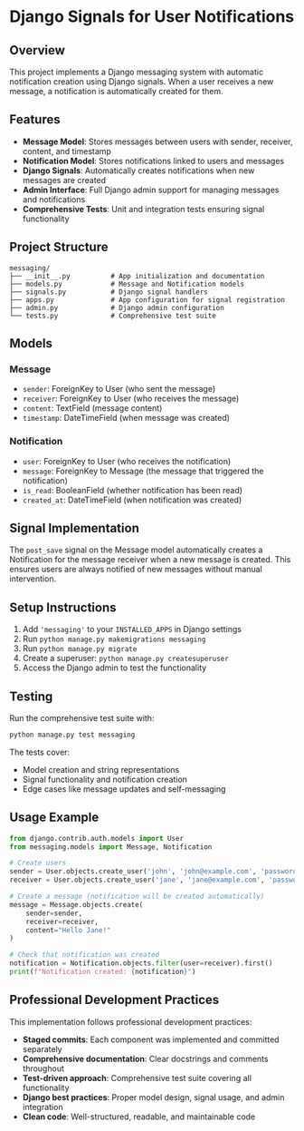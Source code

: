 # Django Signals for User Notifications

## Overview

This project implements a Django messaging system with automatic notification creation using Django signals. When a user receives a new message, a notification is automatically created for them.

## Features

- **Message Model**: Stores messages between users with sender, receiver, content, and timestamp
- **Notification Model**: Stores notifications linked to users and messages
- **Django Signals**: Automatically creates notifications when new messages are created
- **Admin Interface**: Full Django admin support for managing messages and notifications
- **Comprehensive Tests**: Unit and integration tests ensuring signal functionality

## Project Structure

```
messaging/
├── __init__.py          # App initialization and documentation
├── models.py            # Message and Notification models
├── signals.py           # Django signal handlers
├── apps.py              # App configuration for signal registration
├── admin.py             # Django admin configuration
└── tests.py             # Comprehensive test suite
```

## Models

### Message
- `sender`: ForeignKey to User (who sent the message)
- `receiver`: ForeignKey to User (who receives the message)
- `content`: TextField (message content)
- `timestamp`: DateTimeField (when message was created)

### Notification
- `user`: ForeignKey to User (who receives the notification)
- `message`: ForeignKey to Message (the message that triggered the notification)
- `is_read`: BooleanField (whether notification has been read)
- `created_at`: DateTimeField (when notification was created)

## Signal Implementation

The `post_save` signal on the Message model automatically creates a Notification for the message receiver when a new message is created. This ensures users are always notified of new messages without manual intervention.

## Setup Instructions

1. Add `'messaging'` to your `INSTALLED_APPS` in Django settings
2. Run `python manage.py makemigrations messaging`
3. Run `python manage.py migrate`
4. Create a superuser: `python manage.py createsuperuser`
5. Access the Django admin to test the functionality

## Testing

Run the comprehensive test suite with:
```bash
python manage.py test messaging
```

The tests cover:
- Model creation and string representations
- Signal functionality and notification creation
- Edge cases like message updates and self-messaging

## Usage Example

```python
from django.contrib.auth.models import User
from messaging.models import Message, Notification

# Create users
sender = User.objects.create_user('john', 'john@example.com', 'password')
receiver = User.objects.create_user('jane', 'jane@example.com', 'password')

# Create a message (notification will be created automatically)
message = Message.objects.create(
    sender=sender,
    receiver=receiver,
    content="Hello Jane!"
)

# Check that notification was created
notification = Notification.objects.filter(user=receiver).first()
print(f"Notification created: {notification}")
```

## Professional Development Practices

This implementation follows professional development practices:
- **Staged commits**: Each component was implemented and committed separately
- **Comprehensive documentation**: Clear docstrings and comments throughout
- **Test-driven approach**: Comprehensive test suite covering all functionality
- **Django best practices**: Proper model design, signal usage, and admin integration
- **Clean code**: Well-structured, readable, and maintainable code
